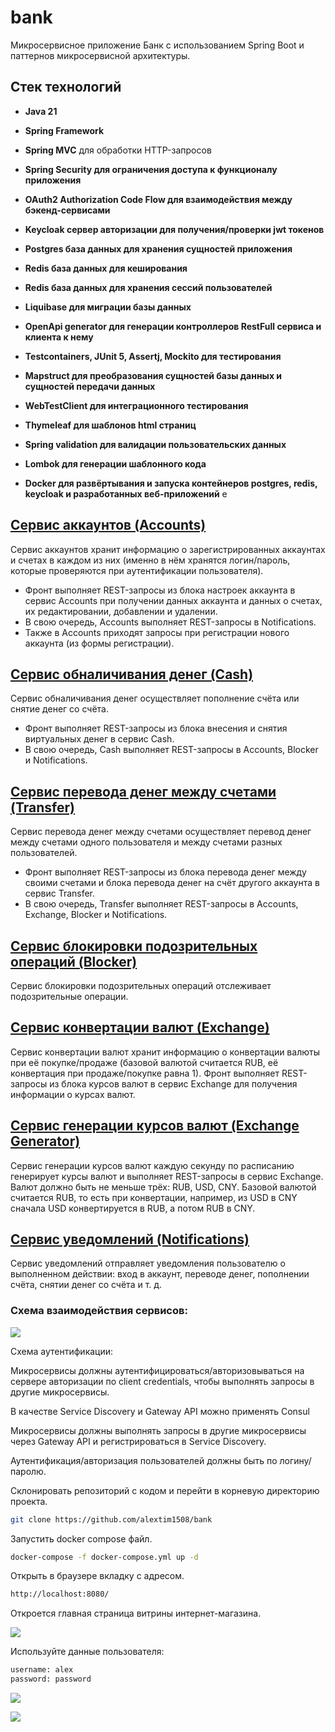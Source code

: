 # bank

Микросервисное приложение Банк с использованием Spring Boot и паттернов микросервисной архитектуры.

## Стек технологий

- **Java 21**
- **Spring Framework**
- **Spring MVC** для обработки HTTP-запросов
- **Spring Security для ограничения доступа к функционалу приложения**
- **OAuth2 Authorization Code Flow для взаимодействия между бэкенд-сервисами**
- **Keycloak сервер авторизации для получения/проверки jwt токенов**
- **Postgres база данных для хранения сущностей приложения**
- **Redis база данных для кеширования**
- **Redis база данных для хранения сессий пользователей**

- **Liquibase для миграции базы данных**


- **OpenApi generator для генерации контроллеров RestFull сервиса и клиента к нему**
- **Testcontainers, JUnit 5, Assertj, Mockito для тестирования**
- **Mapstruct для преобразования сущностей базы данных и сущностей передачи данных**
- **WebTestClient для интеграционного тестирования**
- **Thymeleaf для шаблонов html страниц**
- **Spring validation для валидации пользовательских данных**
- **Lombok для генерации шаблонного кода**
- **Docker для развёртывания и запуска контейнеров postgres, redis, keycloak и разработанных веб-приложений**
e




## [Сервис аккаунтов (Accounts)](accounts)
Сервис аккаунтов хранит информацию о зарегистрированных аккаунтах и счетах в каждом из них (именно в нём хранятся логин/пароль, которые проверяются при аутентификации пользователя). 
- Фронт выполняет REST-запросы из блока настроек аккаунта в сервис Accounts при получении данных аккаунта и данных о счетах, их редактировании, добавлении и удалении.
- В свою очередь, Accounts выполняет REST-запросы в Notifications.
- Также в Accounts приходят запросы при регистрации нового аккаунта (из формы регистрации).

## [Сервис обналичивания денег (Cash)](cash)
Сервис обналичивания денег осуществляет пополнение счёта или снятие денег со счёта.
- Фронт выполняет REST-запросы из блока внесения и снятия виртуальных денег в сервис Cash.
- В свою очередь, Cash выполняет REST-запросы в Accounts, Blocker и Notifications.

## [Сервис перевода денег между счетами (Transfer)](transfer)
Сервис перевода денег между счетами осуществляет перевод денег между счетами одного пользователя и между счетами разных пользователей.
- Фронт выполняет REST-запросы из блока перевода денег между своими счетами и блока перевода денег на счёт другого аккаунта в сервис Transfer.
- В свою очередь, Transfer выполняет REST-запросы в Accounts, Exchange, Blocker и Notifications.

## [Сервис блокировки подозрительных операций (Blocker)](blocker)
Сервис блокировки подозрительных операций отслеживает подозрительные операции.

## [Сервис конвертации валют (Exchange)](exchange)
Сервис конвертации валют хранит информацию о конвертации валюты при её покупке/продаже (базовой валютой считается RUB, её конвертация при продаже/покупке равна 1).
Фронт выполняет REST-запросы из блока курсов валют в сервис Exchange для получения информации о курсах валют.

## [Сервис генерации курсов валют (Exchange Generator)](exchange-generator)
Сервис генерации курсов валют каждую секунду по расписанию генерирует курсы валют и выполняет REST-запросы в сервис Exchange.
Валют должно быть не меньше трёх: RUB, USD, CNY. Базовой валютой считается RUB, то есть при конвертации, например, из USD в CNY сначала USD конвертируется в RUB, а потом RUB в CNY.

## [Сервис уведомлений (Notifications)](notification)
Сервис уведомлений отправляет уведомления пользователю о выполненном действии: вход в аккаунт, переводе денег, пополнении счёта, снятии денег со счёта и т. д.

### Схема взаимодействия сервисов:

![](screenshots/4.png)

Схема аутентификации:

Микросервисы должны аутентифицироваться/авторизовываться на сервере авторизации по client credentials, чтобы выполнять запросы в другие микросервисы.

В качестве Service Discovery и Gateway API можно применять Consul

Микросервисы должны выполнять запросы в другие микросервисы через Gateway API и регистрироваться в Service Discovery.


Аутентификация/авторизация пользователей должны быть по логину/паролю.


Склонировать репозиторий с кодом и перейти в корневую директорию проекта.

```bash
git clone https://github.com/alextim1508/bank
```

Запустить docker compose файл.

```bash
docker-compose -f docker-compose.yml up -d
```

Открыть в браузере вкладку с адресом.

```bash
http://localhost:8080/
```
Откроется главная страница витрины интернет-магазина.

![](screenshots/3.jpg)

Используйте данные пользователя:

```bash
username: alex
password: password
```

![](screenshots/2.jpg)



![](screenshots/1.jpg)
